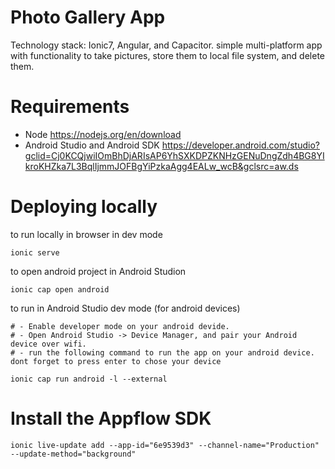 # Photo Gallery App
Technology stack: Ionic7, Angular, and Capacitor.
simple multi-platform app with functionality to take pictures, store them to local file system, and delete them.



# Requirements
- Node https://nodejs.org/en/download
- Android Studio and Android SDK https://developer.android.com/studio?gclid=Cj0KCQjwiIOmBhDjARIsAP6YhSXKDPZKNHzGENuDngZdh4BG8YIkroKHZka7L3BqlIjmmJOFBgYiPzkaAgg4EALw_wcB&gclsrc=aw.ds


# Deploying locally
to run locally in browser in dev mode
```commandline,
ionic serve
```

to open android project in Android Studion
```commandline,
ionic cap open android
```

to run in Android Studio dev mode (for android devices)
```commandline,
# - Enable developer mode on your android devide.
# - Open Android Studio -> Device Manager, and pair your Android device over wifi.
# - run the following command to run the app on your android device. dont forget to press enter to chose your device

ionic cap run android -l --external 
```


# Install the Appflow SDK
```commandline,
ionic live-update add --app-id="6e9539d3" --channel-name="Production" --update-method="background"
```
